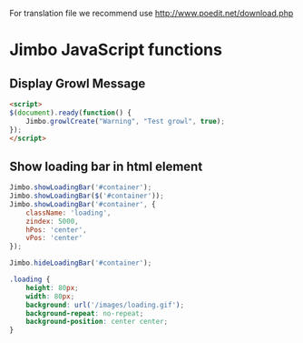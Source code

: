 For translation file we recommend use http://www.poedit.net/download.php

Jimbo JavaScript functions
================================

Display Growl Message
-------------------------

``` html
<script>
$(document).ready(function() {
	Jimbo.growlCreate("Warning", "Test growl", true);
});
</script>
```

Show loading bar in html element
-------------------------

``` js
Jimbo.showLoadingBar('#container');
Jimbo.showLoadingBar($('#container'));
Jimbo.showLoadingBar('#container', {
	className: 'loading',
	zindex: 5000,
	hPos: 'center',
	vPos: 'center'
});

Jimbo.hideLoadingBar('#container');
```
``` css
.loading {
	height: 80px;
	width: 80px;
	background: url('/images/loading.gif');
	background-repeat: no-repeat;
	background-position: center center;
}
```
